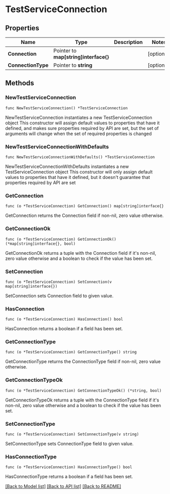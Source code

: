 # TestServiceConnection

## Properties

Name | Type | Description | Notes
------------ | ------------- | ------------- | -------------
**Connection** | Pointer to **map[string]interface{}** |  | [optional] 
**ConnectionType** | Pointer to **string** |  | [optional] 

## Methods

### NewTestServiceConnection

`func NewTestServiceConnection() *TestServiceConnection`

NewTestServiceConnection instantiates a new TestServiceConnection object
This constructor will assign default values to properties that have it defined,
and makes sure properties required by API are set, but the set of arguments
will change when the set of required properties is changed

### NewTestServiceConnectionWithDefaults

`func NewTestServiceConnectionWithDefaults() *TestServiceConnection`

NewTestServiceConnectionWithDefaults instantiates a new TestServiceConnection object
This constructor will only assign default values to properties that have it defined,
but it doesn't guarantee that properties required by API are set

### GetConnection

`func (o *TestServiceConnection) GetConnection() map[string]interface{}`

GetConnection returns the Connection field if non-nil, zero value otherwise.

### GetConnectionOk

`func (o *TestServiceConnection) GetConnectionOk() (*map[string]interface{}, bool)`

GetConnectionOk returns a tuple with the Connection field if it's non-nil, zero value otherwise
and a boolean to check if the value has been set.

### SetConnection

`func (o *TestServiceConnection) SetConnection(v map[string]interface{})`

SetConnection sets Connection field to given value.

### HasConnection

`func (o *TestServiceConnection) HasConnection() bool`

HasConnection returns a boolean if a field has been set.

### GetConnectionType

`func (o *TestServiceConnection) GetConnectionType() string`

GetConnectionType returns the ConnectionType field if non-nil, zero value otherwise.

### GetConnectionTypeOk

`func (o *TestServiceConnection) GetConnectionTypeOk() (*string, bool)`

GetConnectionTypeOk returns a tuple with the ConnectionType field if it's non-nil, zero value otherwise
and a boolean to check if the value has been set.

### SetConnectionType

`func (o *TestServiceConnection) SetConnectionType(v string)`

SetConnectionType sets ConnectionType field to given value.

### HasConnectionType

`func (o *TestServiceConnection) HasConnectionType() bool`

HasConnectionType returns a boolean if a field has been set.


[[Back to Model list]](../README.md#documentation-for-models) [[Back to API list]](../README.md#documentation-for-api-endpoints) [[Back to README]](../README.md)


